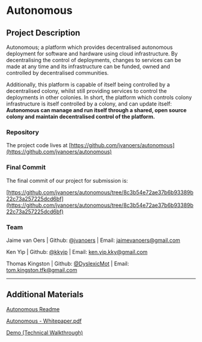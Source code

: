 # Autonomous

## Project Description

Autonomous; a platform which provides decentralised autonomous deployment for software and
hardware using cloud infrastructure. By decentralising the control of deployments,
changes to services can be made at any time and its infrastructure can be funded,
owned and controlled by decentralised communities.

Additionally, this platform is capable of itself being
controlled by a decentralised colony, whilst still providing 
services to control the deployments in other colonies. In short, 
the platform which controls colony infrastructure is itself controlled 
by a colony, and can update itself:
**Autonomous can manage and run itself through a shared, open source 
colony and maintain decentralised control of the platform.**

### Repository

The project code lives at [https://github.com/jvanoers/autonomous](https://github.com/jvanoers/autonomous)

### Final Commit
The final commit of our project for submission is:

[https://github.com/jvanoers/autonomous/tree/8c3b54e72ae37b6b93389b22c73a257225dcd6bf](https://github.com/jvanoers/autonomous/tree/8c3b54e72ae37b6b93389b22c73a257225dcd6bf)

### Team

Jaime van Oers | Github: [@jvanoers](https://github.com/jvanoers) | Email: jaimevanoers@gmail.com

Ken Yip | Github: [@kkyip](https://github.com/kkyip) | Email: ken.yip.kky@gmail.com

Thomas Kingston | Github: [@DyslexicMot](https://github.com/DyslexicMot) | Email: tom.kingston.tfk@gmail.com


---

## Additional Materials

[Autonomous Readme](https://github.com/jvanoers/autonomous/blob/master/README.md)

[Autonomous - Whitepaper.pdf](https://github.com/jvanoers/autonomous/blob/master/Autonomous%20-%20Whitepaper.pdf)

[Demo (Technical Walkthrough)](https://github.com/jvanoers/autonomous/blob/master/DEMO.md)
